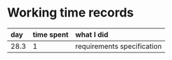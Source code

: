 # Working time records

| day | time spent | what I did |
| :-- | :--------- | :--------- |
| 28.3| 1		   | requirements specification |
